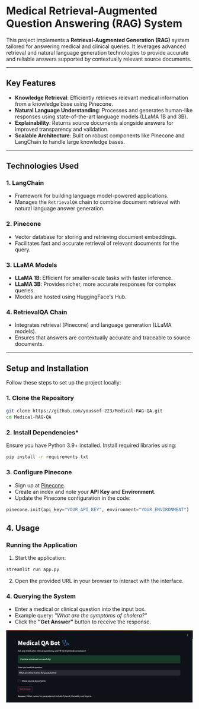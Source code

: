 # **Medical Retrieval-Augmented Question Answering (RAG) System**

This project implements a **Retrieval-Augmented Generation (RAG)** system tailored for answering medical and clinical queries. It leverages advanced retrieval and natural language generation technologies to provide accurate and reliable answers supported by contextually relevant source documents.

---

## **Key Features**
- **Knowledge Retrieval**: Efficiently retrieves relevant medical information from a knowledge base using Pinecone.
- **Natural Language Understanding**: Processes and generates human-like responses using state-of-the-art language models (LLaMA 1B and 3B).
- **Explainability**: Returns source documents alongside answers for improved transparency and validation.
- **Scalable Architecture**: Built on robust components like Pinecone and LangChain to handle large knowledge bases.

---

## **Technologies Used**

### 1. **LangChain**
- Framework for building language model-powered applications.
- Manages the `RetrievalQA` chain to combine document retrieval with natural language answer generation.

### 2. **Pinecone**
- Vector database for storing and retrieving document embeddings.
- Facilitates fast and accurate retrieval of relevant documents for the query.

### 3. **LLaMA Models**
- **LLaMA 1B**: Efficient for smaller-scale tasks with faster inference.
- **LLaMA 3B**: Provides richer, more accurate responses for complex queries.
- Models are hosted using HuggingFace's Hub.

### 4. **RetrievalQA Chain**
- Integrates retrieval (Pinecone) and language generation (LLaMA models).
- Ensures that answers are contextually accurate and traceable to source documents.

---

## **Setup and Installation**

Follow these steps to set up the project locally:

### **1. Clone the Repository**
```bash
git clone https://github.com/youssef-223/Medical-RAG-QA.git
cd Medical-RAG-QA
```

### **2. Install Dependencies***
Ensure you have Python 3.9+ installed. Install required libraries using:
```bash
pip install -r requirements.txt
```

### **3. Configure Pinecone**

- Sign up at [Pinecone](https://www.pinecone.io/).
- Create an index and note your **API Key** and **Environment**.
- Update the Pinecone configuration in the code:

```python
pinecone.init(api_key="YOUR_API_KEY", environment="YOUR_ENVIRONMENT")
```

## **4. Usage**

### **Running the Application**

1. Start the application:

```bash
streamlit run app.py
```

2. Open the provided URL in your browser to interact with the interface.

### **4. Querying the System**

- Enter a medical or clinical question into the input box.
- Example query: _"What are the symptoms of cholera?"_
- Click the **"Get Answer"** button to receive the response.

![alt text](image.png)



